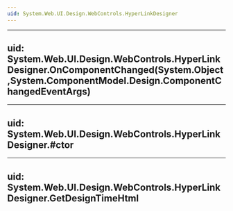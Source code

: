 ```yaml
---
uid: System.Web.UI.Design.WebControls.HyperLinkDesigner
---
```


---
uid: System.Web.UI.Design.WebControls.HyperLinkDesigner.OnComponentChanged(System.Object,System.ComponentModel.Design.ComponentChangedEventArgs)
---

---
uid: System.Web.UI.Design.WebControls.HyperLinkDesigner.#ctor
---

---
uid: System.Web.UI.Design.WebControls.HyperLinkDesigner.GetDesignTimeHtml
---

